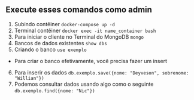 
## Execute esses comandos como admin 

1. Subindo contêiner `docker-compose up -d` 
2. Terminal contêiner `docker exec -it name_container bash`
3. Para iniciar o cliente no Terminal do MongoDB `mongo`
4. Bancos de dados existentes `show dbs`
5. Criando o banco `use exemplo`
* Para criar o banco efetivamente, você precisa fazer um insert
6. Para inserir os dados `db.exemplo.save({nome: "Deyveson", sobrenome: "Willian"})`
7. Podemos consultar dados usando algo como o seguinte `db.exemplo.find({nome: "Nic"})`
